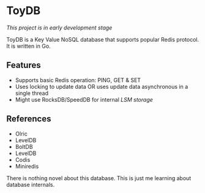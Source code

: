 # ToyDB

*This project is in early development stage*

ToyDB is a Key Value NoSQL database that supports popular Redis protocol. It is written in Go.

## Features

- Supports basic Redis operation: PING, GET & SET
- Uses locking to update data OR uses update data asynchronous in a single thread 
- Might use RocksDB/SpeedDB for internal *LSM storage*

## References

- Olric
- LevelDB
- BoltDB
- LevelDB
- Codis
- Miniredis

There is nothing novel about this database. This is just me learning about database internals.
